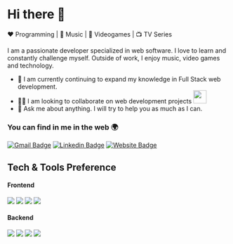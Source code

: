 # Hi there 👋

 ❤️ Programming | 💜 Music | 💙 Videogames | 📺 TV Series

I am a passionate developer specialized in web software. I love to learn and constantly challenge myself. Outside of work, I enjoy music, video games and technology.

- 🌱 I am currently continuing to expand my knowledge in Full Stack web development.
- 🧑‍💻 I am looking to collaborate on web development projects <img src="https://media.giphy.com/media/WUlplcMpOCEmTGBtBW/giphy.gif" width="30">
- 💬 Ask me about anything. I will try to help you as much as I can.

### You can find in me in the web 🌍

[![Gmail Badge](https://img.shields.io/badge/Gmail-d14836?style=flat-square&logo=Gmail&logoColor=white&link=mailto:samcp210@gmail.com)](mailto:samcp210@gmail.com) [![Linkedin Badge](https://img.shields.io/badge/-Samcp210-blue?style=flat&logo=Linkedin&logoColor=white&link=https://www.linkedin.com/in/samcp210/)](https://www.linkedin.com/in/samcp210/) [![Website Badge](https://img.shields.io/badge/-Samcp210-47CCCC?style=flat&logo=Google-Chrome&logoColor=white&link=https://samcp210.me)](https://portfolio-g3ucidjg6-sams-projects-ed3bc1a2.vercel.app)



## Tech & Tools Preference
#### **Frontend**

<img src="https://img.shields.io/badge/TypeScript-007ACC?style=for-the-badge&logo=typescript&logoColor=white"> <img src="https://img.shields.io/badge/React-20232A?style=for-the-badge&logo=react&logoColor=61DAFB"> <img src="https://img.shields.io/badge/Tailwind_CSS-38B2AC?style=for-the-badge&logo=tailwind-css&logoColor=white"> <img src="https://img.shields.io/badge/Material--UI-0081CB?style=for-the-badge&logo=material-ui&logoColor=white">
<br>
#### **Backend**
<img src="https://img.shields.io/badge/Node.js-43853D?style=for-the-badge&logo=node.js&logoColor=white"> <img src="https://img.shields.io/badge/MySQL-316192?style=for-the-badge&logo=mysql&logoColor=white"> <img src="https://img.shields.io/badge/MongoDB-4EA94B?style=for-the-badge&logo=mongodb&logoColor=white"> <img src="https://img.shields.io/badge/Docker-007ACC?style=for-the-badge&logo=docker&logoColor=white">
<br>
